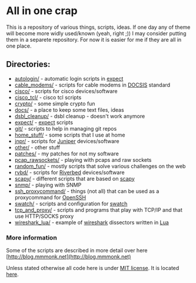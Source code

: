 All in one crap
===============

This is a repository of various things, scripts, ideas. If one day any of theme will become more widly used/known (yeah, right ;))
I may consider putting them in a separete repository. For now it is easier for me if they are all in one place.

Directories:
------------

* [autologin/](autologin/) - automatic login scripts in [expect](http://expect.sourceforge.net/)
* [cable_modems/](cable_modems/) - scripts for cable modems in [DOCSIS](https://en.wikipedia.org/wiki/DOCSIS) standard
* [cisco/](cisco/) - scripts for cisco devices/software
* [cisco_tcl/](cisco_tcl/) - cisco tcl scripts
* [crypto/](crypto/) - some simple crypto fun
* [docs/](docs/) - a place to keep some text files, ideas
* [dsbl_cleanup/](dsbl_cleanup/) - dsbl cleanup - doesn't work anymore
* [expect/](expect/) - [expect](http://expect.sourceforge.net/) scripts
* [git/](git/) - scripts to help in managing git repos
* [home_stuff/](home_stuff/) - some scripts that I use at home
* [jnpr/](jnpr/) - scripts for [Juniper](http://www.juniper.net) devices/software
* [other/](other/) - other stuff
* [patches/](patches/) - my patches for not my software
* [pcap_rawsockets/](pcap_rawsockets/) - playing with pcaps and raw sockets
* [random_fun/](random_fun/) - mostly scripts that solve various challenges on the web
* [rvbd/](rvbd/) - scripts for [Riverbed](http://www.riverbed.com) devices/software
* [scapy/](scapy/) - different scripts that are based on [scapy](http://www.secdev.org/projects/scapy/)
* [snmp/](snmp/) - playing with SNMP
* [ssh_proxycommand/](ssh_proxycommand/) - things (not all) that can be used as a proxycommand for [OpenSSH](http://www.openssh.org/)
* [swatch/](swatch/) - scripts and configuration for [swatch](http://sourceforge.net/projects/swatch/)
* [tcp_and_proxy/](tcp_and_proxy/) - scripts and programs that play with TCP/IP and that use HTTP/SOCKS proxy
* [wireshark_lua/](wireshark_lua/) - example of [wireshark](https://www.wireshark.org/) dissectors written in [Lua](http://www.lua.org/)

### More information

Some of the scripts are described in more detail over here [http://blog.mmmonk.net](http://blog.mmmonk.net)

Unless stated otherwise  all code here is under [MIT license](https://en.wikipedia.org/wiki/MIT_License).
It is located [here](LICENSE.txt).
